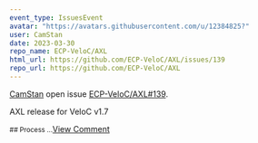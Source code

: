 ```yaml
---
event_type: IssuesEvent
avatar: "https://avatars.githubusercontent.com/u/12384825?"
user: CamStan
date: 2023-03-30
repo_name: ECP-VeloC/AXL
html_url: https://github.com/ECP-VeloC/AXL/issues/139
repo_url: https://github.com/ECP-VeloC/AXL
---
```


<a href='https://github.com/CamStan' target='_blank'>CamStan</a> open issue <a href='https://github.com/ECP-VeloC/AXL/issues/139' target='_blank'>ECP-VeloC/AXL#139</a>.

<p>AXL release for VeloC v1.7</p><small>## Process...</small><a href='https://github.com/ECP-VeloC/AXL/issues/139' target='_blank'>View Comment</a>